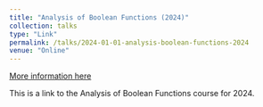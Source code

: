 ```yaml
---
title: "Analysis of Boolean Functions (2024)"
collection: talks
type: "Link"
permalink: /talks/2024-01-01-analysis-boolean-functions-2024
venue: "Online"
---
```


[More information here](https://nlyu1.github.io/analysis-boolean-function)

This is a link to the Analysis of Boolean Functions course for 2024.
